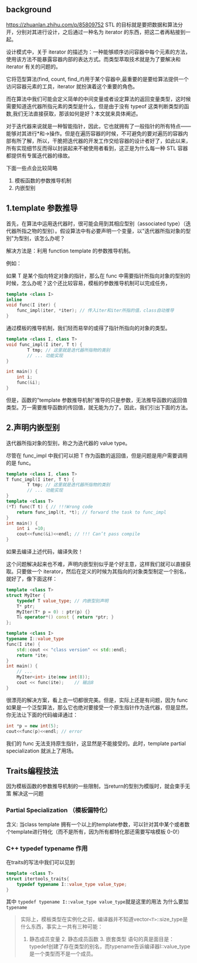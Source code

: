 ## background
https://zhuanlan.zhihu.com/p/85809752
STL 的目标就是要把数据和算法分开，分别对其进行设计，之后通过一种名为 iterator 的东西，把这二者再粘接到一起。

设计模式中，关于 iterator 的描述为：一种能够顺序访问容器中每个元素的方法，使用该方法不能暴露容器内部的表达方式。而类型萃取技术就是为了要解决和 iterator 有关的问题的。

它将范型算法(find, count, find_if)用于某个容器中,最重要的是要给算法提供一个访问容器元素的工具，iterator 就扮演着这个重要的角色。

而在算法中我们可能会定义简单的中间变量或者设定算法的返回变量类型，这时候需要知道迭代器所指元素的类型是什么，但是由于没有 typeof 这类判断类型的函数,我们无法直接获取，那该如何是好？本文就来具体阐述。

对于迭代器来说就是一种智能指针，因此，它也就拥有了一般指针的所有特点——能够对其进行*和->操作。但是在遍历容器的时候，不可避免的要对遍历的容器内部有所了解，所以，干脆把迭代器的开发工作交给容器的设计者好了，如此以来，所有实现细节反而得以封装起来不被使用者看到，这正是为什么每一种 STL 容器都提供有专属迭代器的缘故。

下面一些点会比较简略

1. 模板函数的参数推导机制
2. 内嵌型别

## 1.template 参数推导

首先，在算法中运用迭代器时，很可能会用到其相应型别（associated type）（迭代器所指之物的型别）。假设算法中有必要声明一个变量，以"迭代器所指对象的型别"为型别，该怎么办呢？

解决方法是：利用 function template 的参数推导机制。

例如：

如果 T 是某个指向特定对象的指针，那么在 func 中需要指针所指向对象的型别的时候，怎么办呢？这个还比较容易，模板的参数推导机制可以完成任务，

```c++
template <class I>
inline
void func(I iter) {
    func_impl(iter, *iter); // 传入iter和iter所指的值，class自动推导
}
```

通过模板的推导机制，我们轻而易举的或得了指针所指向的对象的类型。

```c++
template <class I, class T>
void func_impl(I iter, T t) {
        T tmp; // 这里就是迭代器所指物的类别
        // ... 功能实现
}

int main() {
    int i;
    func(&i);
}
```

但是，函数的"template 参数推导机制"推导的只是参数，无法推导函数的返回值类型。万一需要推导函数的传回值，就无能为力了。因此，我们引出下面的方法。

## 2.声明内嵌型别

迭代器所指对象的型别，称之为迭代器的 value type。

尽管在 func_impl 中我们可以把 T 作为函数的返回值，但是问题是用户需要调用的是 func。

```c++
template <class I, class T>
T func_impl(I iter, T t) {
        T tmp; // 这里就是迭代器所指物的类别
        // ... 功能实现
}
template <class T>
(*T) func(T t) { // !!!Wrong code
    return func_impl(t, *t); // forward the task to func_impl
}
int main() {
    int i  =10;
    cout<<func(&i)<<endl; // !!! Can’t pass compile
}
```

如果去编译上述代码，编译失败！

这个问题解决起来也不难，声明内嵌型别似乎是个好主意，这样我们就可以直接获取。只要做一个 iterator，然后在定义的时候为其指向的对象类型制定一个别名，就好了，像下面这样：
```c++
template <class T>
struct MyIter {
    typedef T value_type; // 内嵌型别声明
    T* ptr;
    MyIter(T* p = 0) : ptr(p) {}
    T& operator*() const { return *ptr; }
};

template <class I>
typename I::value_type
func(I ite) {
    std::cout << "class version" << std::endl;
    return *ite;
}
int main() {
    // ...
    MyIter<int> ite(new int(8));
    cout << func(ite);    // 输出8
}
```

很漂亮的解决方案，看上去一切都很完美。但是，实际上还是有问题，因为 func 如果是一个泛型算法，那么它也绝对要接受一个原生指针作为迭代器，但是显然，你无法让下面的代码编译通过：
```c++
int *p = new int(5);
cout<<func(p)<<endl; // error
```

我们的 func 无法支持原生指针，这显然是不能接受的。此时，template partial specialization 就派上了用场。



## Traits编程技法
因为模板函数的参数推导机制的一些限制，当return的型别为模版时，就会束手无策
解决这一问题
### Partial Specialization （模板偏特化）
含义: 当class template 拥有一个以上的template参数，可以针对其中某个或者数个template进行特化（而不是所有，因为所有都特化那还需要写啥模板 0-0!）

### C++ typedef typename 作用
在traits的写法中我们可以见到
```cpp
template <class T>
struct itertools_traits{
    typedef typename I::value_type value_type;
}
```

其中 `typedef typename I::value_type value_type`就是这里的用法
为什么要加  `typename`

> 实际上，模板类型在实例化之前，编译器并不知道vector`<T>`::size_type是什么东西，事实上一共有三种可能：
>
> 1. 静态成员变量 2. 静态成员函数 3. 嵌套类型
>    语句的真是面目是：
>    typedef创建了存在类型的别名，而typename告诉编译器I::value_type是一个类型而不是一个成员。
